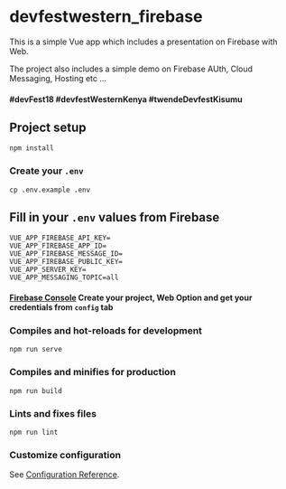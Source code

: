 # devfestwestern_firebase
This is a simple Vue app which includes a presentation on Firebase with Web.

The project also includes a simple demo on Firebase AUth, Cloud Messaging, Hosting etc ...

#### #devFest18 #devfestWesternKenya #twendeDevfestKisumu

## Project setup
```
npm install
```

### Create your `.env`

```
cp .env.example .env
```

## Fill in your `.env` values from Firebase
```
VUE_APP_FIREBASE_API_KEY=
VUE_APP_FIREBASE_APP_ID=
VUE_APP_FIREBASE_MESSAGE_ID=
VUE_APP_FIREBASE_PUBLIC_KEY=
VUE_APP_SERVER_KEY=
VUE_APP_MESSAGING_TOPIC=all
```
#### [Firebase Console](https://console.firebase.google.com/) Create your project, Web Option and get your credentials from `config` tab



### Compiles and hot-reloads for development
```
npm run serve
```

### Compiles and minifies for production
```
npm run build
```

### Lints and fixes files
```
npm run lint
```

### Customize configuration
See [Configuration Reference](https://cli.vuejs.org/config/).
